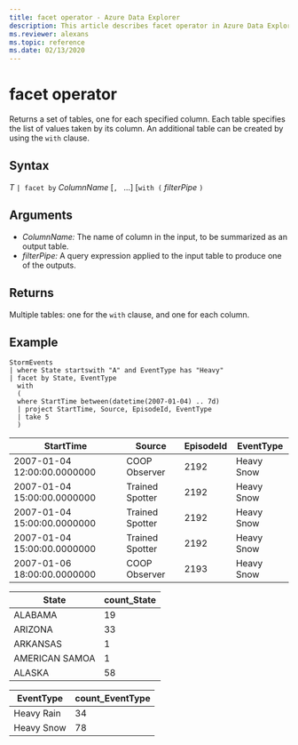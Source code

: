 ```yaml
---
title: facet operator - Azure Data Explorer
description: This article describes facet operator in Azure Data Explorer.
ms.reviewer: alexans
ms.topic: reference
ms.date: 02/13/2020
---
```

# facet operator

Returns a set of tables, one for each specified column.
Each table specifies the list of values taken by its column.
An additional table can be created by using the `with` clause.

## Syntax

*T* `| facet by` *ColumnName* [`, ` ...] [`with (` *filterPipe* `)`

## Arguments

* *ColumnName:* The name of column in the input, to be summarized as an output table.
* *filterPipe:* A query expression applied to the input table to produce one of the outputs.

## Returns

Multiple tables: one for the `with` clause, and one for each column.

## Example

<!-- csl: https://help.kusto.windows.net/Samples -->
```kusto
StormEvents
| where State startswith "A" and EventType has "Heavy"
| facet by State, EventType
  with 
  (
  where StartTime between(datetime(2007-01-04) .. 7d) 
  | project StartTime, Source, EpisodeId, EventType
  | take 5
  )
```

|StartTime|Source|EpisodeId|EventType|
|---|---|---|---|
|2007-01-04 12:00:00.0000000|COOP Observer|2192|Heavy Snow|
|2007-01-04 15:00:00.0000000|Trained Spotter|2192|Heavy Snow|
|2007-01-04 15:00:00.0000000|Trained Spotter|2192|Heavy Snow|
|2007-01-04 15:00:00.0000000|Trained Spotter|2192|Heavy Snow|
|2007-01-06 18:00:00.0000000|COOP Observer|2193|Heavy Snow|

|State|count_State|
|---|---|
|ALABAMA|19|
|ARIZONA|33|
|ARKANSAS|1|
|AMERICAN SAMOA|1|
|ALASKA|58|

|EventType|count_EventType|
|---|---|
|Heavy Rain|34|
|Heavy Snow|78|
